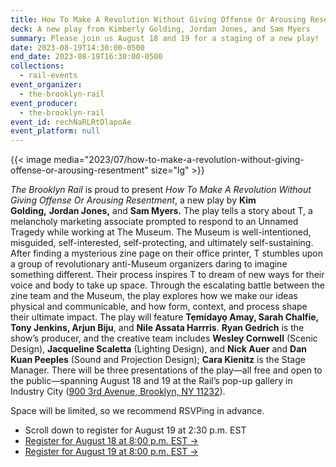```yaml
---
title: How To Make A Revolution Without Giving Offense Or Arousing Resentment
deck: A new play from Kimberly Golding, Jordan Jones, and Sam Myers
summary: Please join us August 18 and 19 for a staging of a new play!
date: 2023-08-19T14:30:00-0500
end_date: 2023-08-19T16:30:00-0500
collections:
  - rail-events
event_organizer:
  - the-brooklyn-rail
event_producer:
  - the-brooklyn-rail
event_id: rechNaRLRtDlapoAe
event_platform: null
---
```

{{< image media="2023/07/how-to-make-a-revolution-without-giving-offense-or-arousing-resentment" size="lg" >}}

*The Brooklyn Rail* is proud to present *How To Make A Revolution Without Giving Offense Or Arousing Resentment*, a new play by **Kim Golding,** **Jordan Jones,** and **Sam Myers.** The play tells a story about T, a melancholy marketing associate prompted to respond to an Unnamed Tragedy while working at The Museum. The Museum is well-intentioned, misguided, self-interested, self-protecting, and ultimately self-sustaining. After finding a mysterious zine page on their office printer, T stumbles upon a group of revolutionary anti-Museum organizers daring to imagine something different. Their process inspires T to dream of new ways for their voice and body to take up space. Through the escalating battle between the zine team and the Museum, the play explores how we make our ideas physical and communicable, and how form, context, and process shape their ultimate impact. The play will feature **Tẹmídayọ Amay, Sarah Chalfie, Tony Jenkins, Arjun Biju**, and **Nile Assata Harrris**. **Ryan Gedrich** is the show’s producer, and the creative team includes **Wesley Cornwell** (Scenic Design), **Jacqueline Scaletta** (Lighting Design), and **Nick Auer** and **Dan Kuan Peeples** (Sound and Projection Design); **Cara Kienitz** is the Stage Manager. There will be three presentations of the play—all free and open to the public—spanning August 18 and 19 at the Rail’s pop-up gallery in Industry City ([900 3rd Avenue, Brooklyn, NY 11232](https://goo.gl/maps/wVyykp2vr9zDAjme8)). 

Space will be limited, so we recommend RSVPing in advance.

* S﻿croll down to r﻿egister for August 19 at 2:30 p.m. EST
* [R﻿egister for August 18 at 8:00 p.m. EST →](https://brooklynrail.org/events/2023/08/18/how-to-make-a-revolution-without-giving-offense-or-arousing-resentment/)
* [R﻿egister for August 19 at 8:00 p.m. EST →](https://brooklynrail.org/events/2023/08/19/how-to-make-a-revolution-without-giving-offense-or-arousing-resentment-2/)